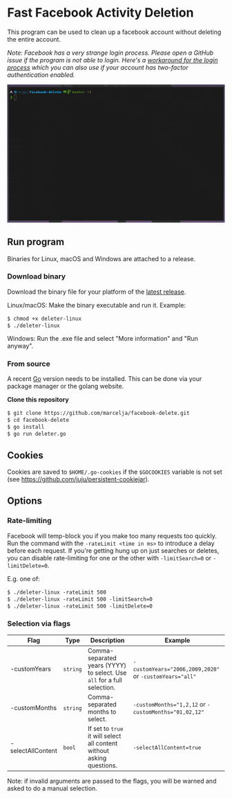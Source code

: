 # Fast Facebook Activity Deletion

This program can be used to clean up a facebook account without deleting the entire account.

_Note: Facebook has a very strange login process. Please open a GitHub issue if the program is not able to login. Here's a [workaround for the login process](https://github.com/marcelja/facebook-delete/wiki/Login-with-browser-cookie) which you can also use if your account has two-factor authentication enabled._

![](demo.gif)

## Run program

Binaries for Linux, macOS and Windows are attached to a release.

### Download binary

Download the binary file for your platform of the [latest release](https://github.com/marcelja/facebook-delete/releases).

Linux/macOS: Make the binary executable and run it. Example:

```
$ chmod +x deleter-linux
$ ./deleter-linux
```

Windows: Run the .exe file and select "More information" and "Run anyway".

### From source

A recent [Go](https://golang.org/) version needs to be installed. This can be done via your package manager or the golang website.

__Clone this repository__

```
$ git clone https://github.com/marcelja/facebook-delete.git
$ cd facebook-delete
$ go install
$ go run deleter.go
```

## Cookies

Cookies are saved to `$HOME/.go-cookies` if the `$GOCOOKIES` variable is not set (see https://github.com/juju/persistent-cookiejar).

## Options

### Rate-limiting

Facebook will temp-block you if you make too many requests too quickly. Run the command with the `-rateLimit <time in ms>` to introduce a delay before each request. If you're getting hung up on just searches or deletes, you can disable rate-limiting for one or the other with `-limitSearch=0` or `-limitDelete=0`.

E.g. one of:

```
$ ./deleter-linux -rateLimit 500
$ ./deleter-linux -rateLimit 500 -limitSearch=0
$ ./deleter-linux -rateLimit 500 -limitDelete=0
```

### Selection via flags

| Flag              | Type     | Description                                                             | Example                                                 |
|-------------------|----------|-------------------------------------------------------------------------|---------------------------------------------------------|
| -customYears      | `string` | Comma-separated years (YYYY) to select. Use `all` for a full selection. | `-customYears="2006,2009,2020"` or `-customYears="all"` |
| -customMonths     | `string` | Comma-separated months to select.                                       | `-customMonths="1,2,12` or `-customMonths="01,02,12"`   |
| -selectAllContent | `bool`   | If set to `true` it will select all content without asking questions.   | `-selectAllContent=true`                                |

Note: if invalid arguments are passed to the flags, you will be warned and asked to do a manual selection.
